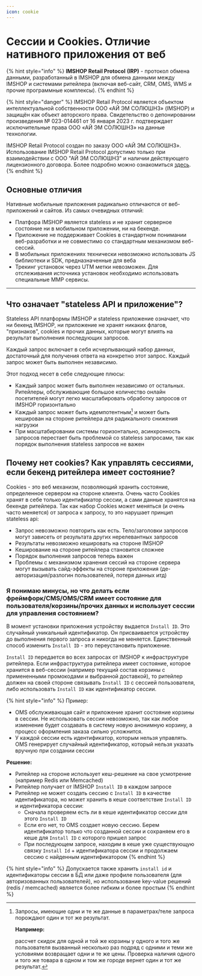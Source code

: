 ```yaml
---
icon: cookie
---
```


# Сессии и Cookies. Отличие нативного приложения от веб

{% hint style="info" %}
**IMSHOP Retail Protocol** **(IRP)** - протокол обмена данными, разработанный в IMSHOP для обмена данными между IMSHOP и системами ритейлера (включая веб-сайт, CRM, OMS, WMS и прочие программные комплексы).
{% endhint %}

{% hint style="danger" %}
IMSHOP Retail Protocol является объектом интеллектуальной собственности ООО «АЙ ЭМ СОЛЮШНЗ» (IMSHOP) и защищён как объект авторского права. Свидетельство о депонировании произведения № 023-014461 от 16 января 2023 г. подтверждает исключительные права ООО «АЙ ЭМ СОЛЮШНЗ» на данные технологии.

IMSHOP Retail Protocol создан по заказу ООО «АЙ ЭМ СОЛЮШНЗ». Использование IMSHOP Retail Protocol допустимо только при взаимодействии с ООО "АЙ ЭМ СОЛЮШНЗ" и наличии действующего лицензионного договора. Более подробно можно ознакомиться [здесь](../api-license.md).
{% endhint %}

## Основные отличия

Нативные мобильные приложения радикально отличаются от веб-приложений и сайтов. Из самых очевидных отличий:

* Платфора IMSHOP является stateless и не хранит серверное состояние ни в мобильном приложении, ни на бекенде.
* Приложение не поддерживает Cookies в стандартном понимании веб-разработки и не совместимо со стандартным механизмом веб-сессий.
* В мобильных приложениях технически невозможно использовать JS библиотеки и SDK, предназначенные для веба
* Трекинг установок через UTM метки невозможен. Для отслеживания источника установок необходимо использовать специальные MMP сервисы.

***

## Что означает "stateless API и приложение"?

Stateless API платформы IMSHOP и stateless приложение означает, что ни бекенд IMSHOP, ни приложение не хранят никаких флагов, "признаков", cookies и прочих данных, которые могут влиять на результат выполнения последующих запросов.

Каждый запрос включает в себя исчерпывающий набор данных, достаточный для получения ответа на конкретно этот запрос. Каждый запрос может быть выполнен независимо.

Этот подход несет в себе следующие плюсы:

* Каждый запрос может быть выполнен независимо от остальных. Ритейлеры, обслуживающие большое количество онлайн посетителей могут легко масштабировать обработку запросов от IMSHOP горизонтально
* Каждый запрос может быть идемпотентным[^1] и может быть кеширован на стороне ритейлера для радикального снижения нагрузки
* При масштабировании системы горизонтально, асинхронность запросов перестает быть проблемой со stateless запросами, так как порядок выполнения stateless запросов не важен

## Почему нет cookies? Как управлять сессиями, если бекенд ритейлера имеет состояние?

Cookies - это веб механизм, позволяющий хранить состояние, определенное сервером на стороне клиента. Очень часто Cookies хранят в себе только идентификатор сессии, а сами данные хранятся на бекенде ритейлера. Так как набор Cookies может меняться (и очень часто меняется) от запроса к запросу, то это нарушает принцип stateless api:

* Запрос невозможно повторить как есть. Тело/заголовки запросов могут зависеть от результата других нерелевантных запросов
* Результаты невозможно кешировать на стороне IMSHOP
* Кеширование на стороне ритейлера становится сложнее
* Порядок выполнения запросов теперь важен
* Проблемы с механизмом хранения сессий на стороне сервера могут вызывать сайд-эффекты на стороне приложения (де-авторизация/разлогин пользователей, потеря данных итд)

### Я понимаю минусы, но что делать если фреймфорк/CMS/OMS/CRM имеет состояние для пользователя/корзины/прочих данных и использует сессии для управления состоянием?

В момент установки приложения устройству выдается `Install ID`. Это случайный уникальный идентификатор. Он присваивается устройству до выполнения первого запроса и никогда не меняется. Единственный способ изменить `Install ID` - это переустановить приложение.

`Install ID` передается во всех запросах от IMSHOP к инфраструктуре ритейлера. Если инфраструктура ритейлера имеет состояние, которое хранится в веб-сессии (например текущий состав корзины с примененными промокодами и выбранной доставкой), то ритейлер должен на своей стороне связывать `Install ID` с сессией пользователя, либо использовать `Install ID` как идентификатор сессии.

{% hint style="info" %}
Пример:

* OMS обслуживающая сайт и приложение хранит состояние корзины в сессии. Не использовать сессии невозможно, так как любое изменение будет создавать в систему новую анонимную корзину, а процесс оформления заказа сильно усложнится.
* У каждой сессии есть идентификатор, которым нельзя управлять. OMS генерирует случайный идентификатор, который нельзя указать вручную при создании сессии

**Решение:**

* Ритейлер на стороне использует кеш-решение на свое усмотрение (например Redis или Memcached)
* Ритейлер получает от IMSHOP `Install ID` в каждом запросе
* Ритейлер не может создать сессию с `Install ID` в качестве идентификатора, но может хранить в кеше соответствие `Install ID` и идентификатора сессии:
  * Сначала проверяем есть ли в кеше идентификатор сессии для этого `Install ID`
  * Если его нет, то OMS создает новую сессию. Берем идентификатор только что созданной сессии и сохраняем его в кеше для `Install ID` с которого пришел запрос
  * При последующем запросе, находим в кеше уже существующую связку `Install Id` + идентификатора сессии и продолжаем сессию с найденным идентификатором
{% endhint %}

{% hint style="info" %}
Допускается также хранить `install id` и идентификаторы сессии в БД или даже профиле пользователя (для авторизованных пользователей), но использование key-value решений (redis / memcached) является более гибким и более простым
{% endhint %}



[^1]: Запросы, имеющие одни и те же данные в параметрах/теле запроса порождают один и тот же результат.&#x20;



    **Например:**&#x20;

    рассчет скидок для одной и той же корзины у одного и того же пользователя вызванный несколько раз подряд с одними и теми же условиями возвращает одни и те же цены. Проверка наличия одного и того же товара в одном и том же городе вернет один и тот же результат.
